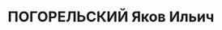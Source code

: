 ---
title: ПОГОРЕЛЬСКИЙ Яков Ильич
description: "народився 1903, Донецька обл., м. Артемівськ, єврей, безпартійний, освіта\
  \ вища, \n  прож. Донецька обл., м. Макіївка, вул. Леніна, буд. № 180, кв. 3, начальник\
  \ цеху тресту «Макбуд» \n  Заарештований 23 вересня 1937 р. \n  Засуджений Верховним\
  \ Судом СРСР на 10 років ВТТ з позбавленням прав на 5 років та конфіскацією майна\
  \ \n  реабілітований у 1992 р."
---